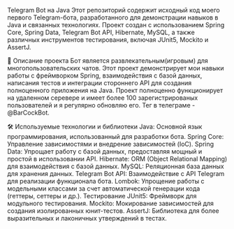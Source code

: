 Telegram Bot на Java
Этот репозиторий содержит исходный код моего первого Telegram-бота, разработанного для демонстрации навыков в Java и связанных технологиях. Проект создан с использованием Spring Core, Spring Data, Telegram Bot API, Hibernate, MySQL, а также различных инструментов тестирования, включая JUnit5, Mockito и AssertJ.

📌 Описание проекта
Бот является развлекательным(игровым) для многопользовательских чатов. Этот проект демонстрирует мои навыки работы с фреймворком Spring, взаимодействия с базой данных, написания тестов и интеграции стороннего API для создания полноценного приложения на Java. Проект полноценно функционирует на удаленном серевере и имеет более 100 зарегистрированых пользователей и я регулярно обновляю его. Тег в телеграме - @BarCockBot.

🛠️ Используемые технологии и библиотеки
Java: Основной язык программирования, использованный для разработки бота.
Spring Core: Управление зависимостями и внедрение зависимостей (IoC).
Spring Data: Упрощает работу с базой данных, предоставляя мощный и простой в использовании API.
Hibernate: ORM (Object Relational Mapping) для взаимодействия с базой данных.
MySQL: Реляционная база данных для хранения данных.
Telegram Bot API: Взаимодействие с API Telegram для реализации функционала бота.
Lombok: Упрощение работы с модельными классами за счет автоматической генерации кода (геттеры, сеттеры и др.).
Тестирование
JUnit5: Фреймворк для модульного тестирования.
Mockito: Мокирование зависимостей для создания изолированных юнит-тестов.
AssertJ: Библиотека для более выразительных и лаконичных утверждений в тестах.
